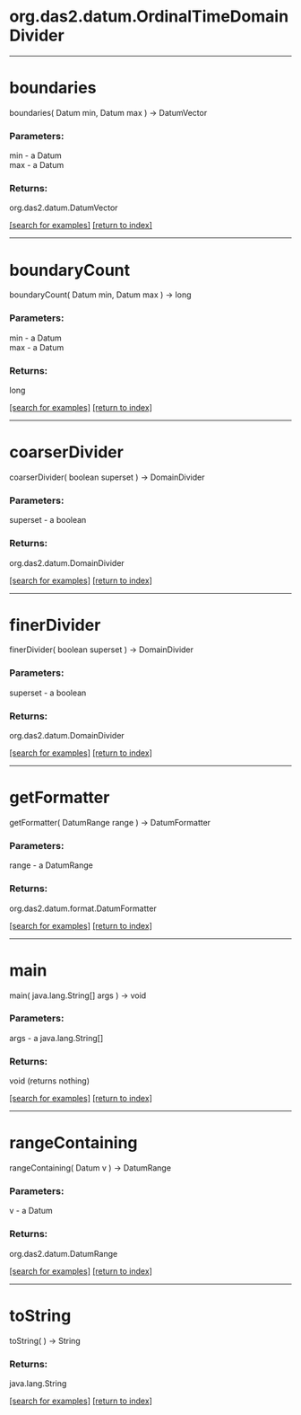# org.das2.datum.OrdinalTimeDomainDivider



***
<a name="boundaries"></a>
# boundaries
boundaries( Datum min, Datum max ) &rarr; DatumVector



### Parameters:
min - a Datum
<br>max - a Datum

### Returns:
org.das2.datum.DatumVector


<a href="https://github.com/autoplot/dev/search?q=boundaries&unscoped_q=boundaries">[search for examples]</a>
<a href="https://github.com/autoplot/documentation/blob/master/javadoc/index-all.md">[return to index]</a>

***
<a name="boundaryCount"></a>
# boundaryCount
boundaryCount( Datum min, Datum max ) &rarr; long



### Parameters:
min - a Datum
<br>max - a Datum

### Returns:
long


<a href="https://github.com/autoplot/dev/search?q=boundaryCount&unscoped_q=boundaryCount">[search for examples]</a>
<a href="https://github.com/autoplot/documentation/blob/master/javadoc/index-all.md">[return to index]</a>

***
<a name="coarserDivider"></a>
# coarserDivider
coarserDivider( boolean superset ) &rarr; DomainDivider



### Parameters:
superset - a boolean

### Returns:
org.das2.datum.DomainDivider


<a href="https://github.com/autoplot/dev/search?q=coarserDivider&unscoped_q=coarserDivider">[search for examples]</a>
<a href="https://github.com/autoplot/documentation/blob/master/javadoc/index-all.md">[return to index]</a>

***
<a name="finerDivider"></a>
# finerDivider
finerDivider( boolean superset ) &rarr; DomainDivider



### Parameters:
superset - a boolean

### Returns:
org.das2.datum.DomainDivider


<a href="https://github.com/autoplot/dev/search?q=finerDivider&unscoped_q=finerDivider">[search for examples]</a>
<a href="https://github.com/autoplot/documentation/blob/master/javadoc/index-all.md">[return to index]</a>

***
<a name="getFormatter"></a>
# getFormatter
getFormatter( DatumRange range ) &rarr; DatumFormatter



### Parameters:
range - a DatumRange

### Returns:
org.das2.datum.format.DatumFormatter


<a href="https://github.com/autoplot/dev/search?q=getFormatter&unscoped_q=getFormatter">[search for examples]</a>
<a href="https://github.com/autoplot/documentation/blob/master/javadoc/index-all.md">[return to index]</a>

***
<a name="main"></a>
# main
main( java.lang.String[] args ) &rarr; void



### Parameters:
args - a java.lang.String[]

### Returns:
void (returns nothing)


<a href="https://github.com/autoplot/dev/search?q=main&unscoped_q=main">[search for examples]</a>
<a href="https://github.com/autoplot/documentation/blob/master/javadoc/index-all.md">[return to index]</a>

***
<a name="rangeContaining"></a>
# rangeContaining
rangeContaining( Datum v ) &rarr; DatumRange



### Parameters:
v - a Datum

### Returns:
org.das2.datum.DatumRange


<a href="https://github.com/autoplot/dev/search?q=rangeContaining&unscoped_q=rangeContaining">[search for examples]</a>
<a href="https://github.com/autoplot/documentation/blob/master/javadoc/index-all.md">[return to index]</a>

***
<a name="toString"></a>
# toString
toString(  ) &rarr; String



### Returns:
java.lang.String


<a href="https://github.com/autoplot/dev/search?q=toString&unscoped_q=toString">[search for examples]</a>
<a href="https://github.com/autoplot/documentation/blob/master/javadoc/index-all.md">[return to index]</a>

